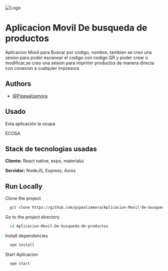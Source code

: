 
![Logo](https://i.ibb.co/99KJR01/footer-logo.png)


# Aplicacion Movil De busqueda de productos

Aplicacion Movil para Buscar por codigo, nombre, tambien se creo una sesion para poder escanear el codigo con codigo QR y poder crear o modificar,se creo una sesion para imprimir productos de manera directa con conexion a cualquier impresora




## Authors

- [@Pipeaalzamora](https://github.com/pipealzamora)


## Usado

Esta aplicación la ocupa

ECOSA


## Stack de tecnologias usadas

**Cliente:** React native, expo, materialui

**Servidor:** NodeJS, Express, Axios


## Run Locally

Clone the project

```bash
  git clone https://github.com/pipealzamora/Aplicacion-Movil-De-busqueda-de-productos.git
```

Go to the project directory

```bash
  cd Aplicacion-Movil-De-busqueda-de-productos
```

Install dependencies

```bash
  npm install
```

Start Aplicacion

```bash
  npm start
```

